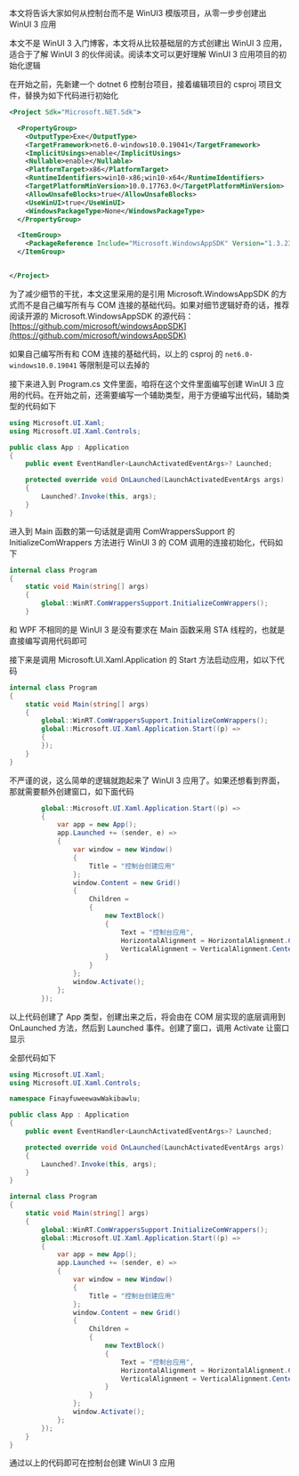 本文将告诉大家如何从控制台而不是 WinUI3 模版项目，从零一步步创建出 WinUI 3 应用

<!--more-->


<!-- CreateTime:2023/7/31 16:35:10 -->

<!-- 发布 -->
<!-- 博客 -->

本文不是 WinUI 3 入门博客，本文将从比较基础层的方式创建出 WinUI 3 应用，适合于了解 WinUI 3 的伙伴阅读。阅读本文可以更好理解 WinUI 3 应用项目的初始化逻辑

在开始之前，先新建一个 dotnet 6 控制台项目，接着编辑项目的 csproj 项目文件，替换为如下代码进行初始化

```xml
<Project Sdk="Microsoft.NET.Sdk">

  <PropertyGroup>
    <OutputType>Exe</OutputType>
    <TargetFramework>net6.0-windows10.0.19041</TargetFramework>
    <ImplicitUsings>enable</ImplicitUsings>
    <Nullable>enable</Nullable>
    <PlatformTarget>x86</PlatformTarget>
    <RuntimeIdentifiers>win10-x86;win10-x64</RuntimeIdentifiers>
    <TargetPlatformMinVersion>10.0.17763.0</TargetPlatformMinVersion>
    <AllowUnsafeBlocks>true</AllowUnsafeBlocks>
    <UseWinUI>true</UseWinUI>
    <WindowsPackageType>None</WindowsPackageType>
  </PropertyGroup>

  <ItemGroup>
    <PackageReference Include="Microsoft.WindowsAppSDK" Version="1.3.230331000" />
  </ItemGroup>


</Project>
```

为了减少细节的干扰，本文这里采用的是引用 Microsoft.WindowsAppSDK 的方式而不是自己编写所有与 COM 连接的基础代码。如果对细节逻辑好奇的话，推荐阅读开源的 Microsoft.WindowsAppSDK 的源代码： [https://github.com/microsoft/windowsAppSDK](https://github.com/microsoft/windowsAppSDK)

如果自己编写所有和 COM 连接的基础代码，以上的 csproj 的 `net6.0-windows10.0.19041` 等限制是可以去掉的

接下来进入到 Program.cs 文件里面，咱将在这个文件里面编写创建 WinUI 3 应用的代码。在开始之前，还需要编写一个辅助类型，用于方便编写出代码，辅助类型的代码如下

```csharp
using Microsoft.UI.Xaml;
using Microsoft.UI.Xaml.Controls;

public class App : Application
{
    public event EventHandler<LaunchActivatedEventArgs>? Launched;

    protected override void OnLaunched(LaunchActivatedEventArgs args)
    {
        Launched?.Invoke(this, args);
    }
}
```

进入到 Main 函数的第一句话就是调用 ComWrappersSupport 的 InitializeComWrappers 方法进行 WinUI 3 的 COM 调用的连接初始化，代码如下

```csharp
internal class Program
{
    static void Main(string[] args)
    {
        global::WinRT.ComWrappersSupport.InitializeComWrappers();
    }
```

和 WPF 不相同的是 WinUI 3 是没有要求在 Main 函数采用 STA 线程的，也就是直接编写调用代码即可

接下来是调用 Microsoft.UI.Xaml.Application 的 Start 方法启动应用，如以下代码

```csharp
internal class Program
{
    static void Main(string[] args)
    {
        global::WinRT.ComWrappersSupport.InitializeComWrappers();
        global::Microsoft.UI.Xaml.Application.Start((p) =>
        {
        });
    }
}
```

不严谨的说，这么简单的逻辑就跑起来了 WinUI 3 应用了。如果还想看到界面，那就需要额外创建窗口，如下面代码

```csharp
        global::Microsoft.UI.Xaml.Application.Start((p) =>
        {
            var app = new App();
            app.Launched += (sender, e) =>
            {
                var window = new Window()
                {
                    Title = "控制台创建应用"
                };
                window.Content = new Grid()
                {
                    Children =
                    {
                        new TextBlock()
                        {
                            Text = "控制台应用",
                            HorizontalAlignment = HorizontalAlignment.Center,
                            VerticalAlignment = VerticalAlignment.Center
                        }
                    }
                };
                window.Activate();
            };
        });
```

以上代码创建了 App 类型，创建出来之后，将会由在 COM 层实现的底层调用到 OnLaunched 方法，然后到 Launched 事件。创建了窗口，调用 Activate 让窗口显示

全部代码如下

```csharp
using Microsoft.UI.Xaml;
using Microsoft.UI.Xaml.Controls;

namespace FinayfuweewawWakibawlu;

public class App : Application
{
    public event EventHandler<LaunchActivatedEventArgs>? Launched;

    protected override void OnLaunched(LaunchActivatedEventArgs args)
    {
        Launched?.Invoke(this, args);
    }
}

internal class Program
{
    static void Main(string[] args)
    {
        global::WinRT.ComWrappersSupport.InitializeComWrappers();
        global::Microsoft.UI.Xaml.Application.Start((p) =>
        {
            var app = new App();
            app.Launched += (sender, e) =>
            {
                var window = new Window()
                {
                    Title = "控制台创建应用"
                };
                window.Content = new Grid()
                {
                    Children =
                    {
                        new TextBlock()
                        {
                            Text = "控制台应用",
                            HorizontalAlignment = HorizontalAlignment.Center,
                            VerticalAlignment = VerticalAlignment.Center
                        }
                    }
                };
                window.Activate();
            };
        });
    }
}
```

通过以上的代码即可在控制台创建 WinUI 3 应用
